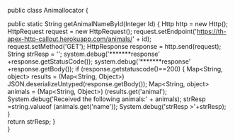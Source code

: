 
public class Animallocator {
    
public static String getAnimalNameById(Integer Id) {
		Http http = new Http();
		HttpRequest request = new HttpRequest();
		request.setEndpoint('https://th-apex-http-callout.herokuapp.com/animals/' + id);
		request.setMethod('GET');
		HttpResponse response = http.send(request);
		String strResp = '';
		system.debug('*******response' +response.getStatusCode());
		system.debug('*******response' +response.getBody());
		if (response.getstatuscode()==200)
		{
			Map<String, object> results = (Map<String, Object>) JSON.deserializeUntyped(response.getBody());
			Map<String, object> animals = (Map<String, Object>) (results.get('animal');
			System.debug('Received the following animals:' + animals);
			strResp =string.valueof (animals.get('name'));
			System.debug('strResp >'+strResp);
		}                                                              
		return strResp;
	}                                                              
}                                                              
